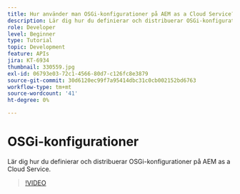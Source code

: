 ```yaml
---
title: Hur använder man OSGi-konfigurationer på AEM as a Cloud Service?
description: Lär dig hur du definierar och distribuerar OSGi-konfigurationer på AEM as a Cloud Service.
role: Developer
level: Beginner
type: Tutorial
topic: Development
feature: APIs
jira: KT-6934
thumbnail: 330559.jpg
exl-id: 06793e03-72c1-4566-80d7-c126fc8e3879
source-git-commit: 30d6120ec99f7a95414dbc31c0cb002152bd6763
workflow-type: tm+mt
source-wordcount: '41'
ht-degree: 0%

---
```


# OSGi-konfigurationer

Lär dig hur du definierar och distribuerar OSGi-konfigurationer på AEM as a Cloud Service.

>[!VIDEO](https://video.tv.adobe.com/v/330559?quality=12&learn=on)
